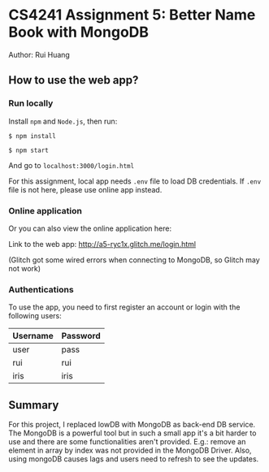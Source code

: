 CS4241 Assignment 5: Better Name Book with MongoDB
===

Author: Rui Huang

## How to use the web app?

### Run locally

Install `npm` and `Node.js`, then run:

`
$ npm install
`

`
$ npm start
`

And go to `localhost:3000/login.html`

For this assignment, local app needs `.env` file to load DB credentials. If `.env` file is not here, please use online app instead.

### Online application

Or you can also view the online application here:

Link to the web app: http://a5-ryc1x.glitch.me/login.html

(Glitch got some wired errors when connecting to MongoDB, so Glitch may not work)

### Authentications

To use the app, you need to first register an account or login with the following users:

| Username | Password |
| -------- | -------- |
| user     | pass     |
| rui      | rui      |
| iris     | iris     |

## Summary

For this project, I replaced lowDB with MongoDB as back-end DB service. The MongoDB is a powerful tool but in such a small app it's a bit harder to use and there are some functionalities aren't provided. E.g.: remove an element in array by index was not provided in the MongoDB Driver. Also, using mongoDB causes lags and users need to refresh to see the updates.

